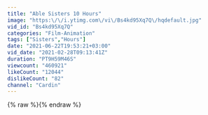 ```yaml
---
title: "Able Sisters 10 Hours"
image: "https:\/\/i.ytimg.com\/vi\/Bs4kd95Xq7Q\/hqdefault.jpg"
vid_id: "Bs4kd95Xq7Q"
categories: "Film-Animation"
tags: ["Sisters","Hours"]
date: "2021-06-22T19:53:21+03:00"
vid_date: "2021-02-28T09:13:41Z"
duration: "PT9H59M46S"
viewcount: "460921"
likeCount: "12044"
dislikeCount: "82"
channel: "Cardin"
---
```

{% raw %}{% endraw %}

